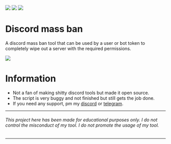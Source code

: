 ![](https://img.shields.io/github/watchers/qro/mass-ban?style=social) ![](https://img.shields.io/github/stars/qro/mass-ban?style=social) ![](https://img.shields.io/github/forks/qro/mass-ban?style=social)

# Discord mass ban
A discord mass ban tool that can be used by a user or bot token to completely wipe out a server with the required permissions.

![](https://media.discordapp.net/attachments/631162287968747550/852357083004141598/unknown.png)

# Information
- Not a fan of making shitty discord tools but made it open source.
- The script is very buggy and not finished but still gets the job done. 
- If you need any support, pm my <a href="https://discord.com/users/630087545312509963">discord</a> or <a href="https://t.me/lxw14274">telegram</a>.

---
###### This project here has been made for educational purposes only. I do not control the misconduct of my tool. I do not promote the usage of my tool.
---
